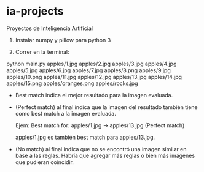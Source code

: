 # ia-projects
Proyectos de Inteligencia Artificial

1. Instalar numpy y pillow para python 3 

2. Correr en la terminal:

python main.py apples/1.jpg apples/2.jpg apples/3.jpg apples/4.jpg apples/5.jpg apples/6.jpg apples/7.jpg apples/8.png apples/9.jpg apples/10.png apples/11.jpg apples/12.jpg apples/13.jpg  apples/14.jpg apples/15.png apples/oranges.png apples/rocks.jpg

* Best match indica el mejor resultado para la imagen evaluada. 

* (Perfect match) al final indica que la imagen del resultado también tiene como best match a la imagen evaluada.

	Ejem: Best match for: apples/1.jpg -> apples/13.jpg (Perfect match)

	apples/1.jpg es también best match para apples/13.jpg.

* (No match) al final indica que no se encontró una imagen similar en base a las reglas. Habría que agregar más reglas o bien más imágenes que pudieran coincidir.
